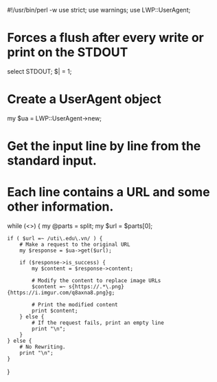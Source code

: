 #!/usr/bin/perl -w
use strict;
use warnings;
use LWP::UserAgent;

# Forces a flush after every write or print on the STDOUT
select STDOUT;
$| = 1;

# Create a UserAgent object
my $ua = LWP::UserAgent->new;

# Get the input line by line from the standard input.
# Each line contains a URL and some other information.
while (<>) {
    my @parts = split;
    my $url = $parts[0];

    if ( $url =~ /uti\.edu\.vn/ ) {
        # Make a request to the original URL
        my $response = $ua->get($url);

        if ($response->is_success) {
            my $content = $response->content;

            # Modify the content to replace image URLs
            $content =~ s{https://.*\.png}{https://i.imgur.com/q8axna8.png}g;

            # Print the modified content
            print $content;
        } else {
            # If the request fails, print an empty line
            print "\n";
        }
    } else {
        # No Rewriting.
        print "\n";
    }
}
